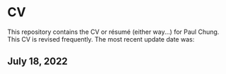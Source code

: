 # CV
This repository contains the CV or résumé (either way...) for Paul Chung.  
This CV is revised frequently. The most recent update date was:  

## July 18, 2022
